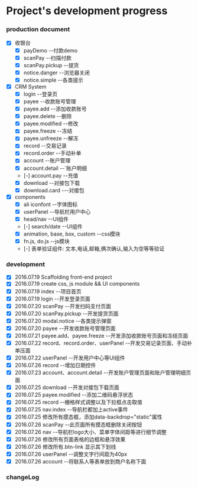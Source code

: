 # Project's development progress

### production document
- [x] 收银台
    - [x] payDemo  --付款demo
    - [x] scanPay  --扫描付款
    - [x] scanPay.pickup  --提货
    - [x] notice.danger  --浏览器关闭
    - [x] notice.simple  --各类提示    

- [x] CRM System
    - [x] login  --登录页
    - [x] payee  --收款账号管理
    - [x] payee.add  --添加收款账号
    - [x] payee.delete  --删除
    - [x] payee.modified  --修改
    - [x] payee.freeze  --冻结
    - [x] payee.unfreeze  --解冻
    - [x] record  --交易记录
    - [x] record.order  --手动补单
    - [x] account  --账户管理
    - [x] account.detail  --`账户明细
    - [-] account.pay  --充值
    - [x] download  --对接包下载
    - [x] download.card  ---对接包
- [x] components
    - [x] ali iconfont  --字体图标
    - [x] userPanel  --导航栏用户中心
    - [x] head/nav  --UI组件
    - [-] search/date  --UI组件
    - [x] animation, base, box, custom  --css模块 
    - [x] fn.js, do.js  --js模块
    - [-] 表单验证组件: 文本,电话,邮箱,俩次确认,输入为空等等验证

### development
   - [x] 2016.07.19  Scaffolding front-end project
   - [x] 2016.07.19  create css, js module && UI components
   - [x] 2016.07.19  index  --项目首页
   - [x] 2016.07.19  login  --开发登录页面
   - [x] 2016.07.20  scanPay  --开发扫码支付页面
   - [x] 2016.07.20  scanPay.pickup  --开发提货页面
   - [x] 2016.07.20  modal.notice  --各类提示弹窗
   - [x] 2016.07.20  payee  --开发收款账号管理页面
   - [x] 2016.07.21  payee.add、payee.freeze  --开发添加收款账号页面和冻结页面
   - [x] 2016.07.22  record、record.order、userPanel  --开发交易记录页面、手动补单压面
   - [x] 2016.07.22  userPanel  --开发用户中心等UI组件
   - [x] 2016.07.26  record  --增加日期控件 
   - [x] 2016.07.23  account、account.detail  --开发账户管理页面和账户管理明细页面
   - [x] 2016.07.25  download  --开发对接包下载页面
   - [x] 2016.07.25  payee.modified  --添加二维码悬浮状态
   - [x] 2016.07.25  record  --栅格样式调整以及下拉框点击取值
   - [x] 2016.07.25  nav.index  --导航栏都加上active事件
   - [x] 2016.07.25  修改所有摸态框，添加data-backdrop="static"属性
   - [x] 2016.07.26  scanPay  --此页面所有摸态框删除关闭按钮
   - [x] 2016.07.26  nav  --导航栏logo大小、菜单字体间距等进行细节调整
   - [x] 2016.07.26  修改所有页面表格的边框和悬浮效果
   - [x] 2016.07.26  修改所有.btn-link 显示其下划线
   - [x] 2016.07.26  userPanel  --调整文字行间距为40px
   - [x] 2016.07.26  account  --将联系人等表单放到商户名称下面
   
### changeLog
    
   
  